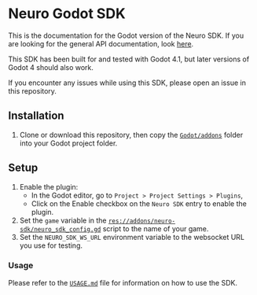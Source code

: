 # Neuro Godot SDK

This is the documentation for the Godot version of the Neuro SDK. If you are looking for the general API documentation, look [here](../API/README.md).

This SDK has been built for and tested with Godot 4.1, but later versions of Godot 4 should also work.

If you encounter any issues while using this SDK, please open an issue in this repository.

## Installation

1. Clone or download this repository, then copy the [`Godot/addons`](./addons) folder into your Godot project folder.

## Setup

1. Enable the plugin:
    - In the Godot editor, go to `Project > Project Settings > Plugins`,
    - Click on the Enable checkbox on the `Neuro SDK` entry to enable the plugin.
2. Set the `game` variable in the [`res://addons/neuro-sdk/neuro_sdk_config.gd`](./addons/neuro-sdk/neuro_sdk_config.gd) script to the name of your game.
3. Set the `NEURO_SDK_WS_URL` environment variable to the websocket URL you use for testing.

### Usage

Please refer to the [`USAGE.md`](./USAGE.md) file for information on how to use the SDK.
